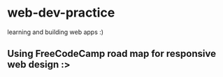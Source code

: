 # web-dev-practice
learning and building web apps :)
## Using FreeCodeCamp road map for responsive web design :>
